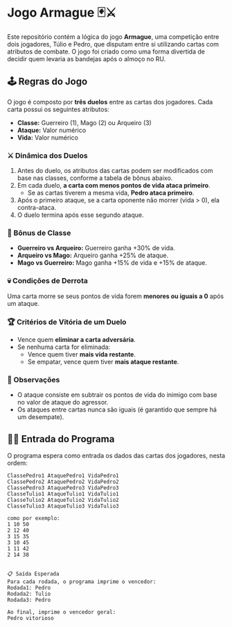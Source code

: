 # Jogo Armague 🃏⚔️

Este repositório contém a lógica do jogo **Armague**, uma competição entre dois jogadores, Túlio e Pedro, que disputam entre si utilizando cartas com atributos de combate. O jogo foi criado como uma forma divertida de decidir quem levaria as bandejas após o almoço no RU.

## 🕹️ Regras do Jogo

O jogo é composto por **três duelos** entre as cartas dos jogadores. Cada carta possui os seguintes atributos:

- **Classe:** Guerreiro (1), Mago (2) ou Arqueiro (3)
- **Ataque:** Valor numérico
- **Vida:** Valor numérico

### ⚔️ Dinâmica dos Duelos

1. Antes do duelo, os atributos das cartas podem ser modificados com base nas classes, conforme a tabela de bônus abaixo.
2. Em cada duelo, **a carta com menos pontos de vida ataca primeiro**.
   - Se as cartas tiverem a mesma vida, **Pedro ataca primeiro**.
3. Após o primeiro ataque, se a carta oponente não morrer (vida > 0), ela contra-ataca.
4. O duelo termina após esse segundo ataque.

### 🧮 Bônus de Classe

- **Guerreiro vs Arqueiro:** Guerreiro ganha +30% de vida.
- **Arqueiro vs Mago:** Arqueiro ganha +25% de ataque.
- **Mago vs Guerreiro:** Mago ganha +15% de vida e +15% de ataque.

### 💀 Condições de Derrota

Uma carta morre se seus pontos de vida forem **menores ou iguais a 0** após um ataque.

### 🏆 Critérios de Vitória de um Duelo

- Vence quem **eliminar a carta adversária**.
- Se nenhuma carta for eliminada:
  - Vence quem tiver **mais vida restante**.
  - Se empatar, vence quem tiver **mais ataque restante**.

### 🧠 Observações

- O ataque consiste em subtrair os pontos de vida do inimigo com base no valor de ataque do agressor.
- Os ataques entre cartas nunca são iguais (é garantido que sempre há um desempate).

## 👨‍💻 Entrada do Programa

O programa espera como entrada os dados das cartas dos jogadores, nesta ordem:

```text
ClassePedro1 AtaquePedro1 VidaPedro1
ClassePedro2 AtaquePedro2 VidaPedro2
ClassePedro3 AtaquePedro3 VidaPedro3
ClasseTulio1 AtaqueTulio1 VidaTulio1
ClasseTulio2 AtaqueTulio2 VidaTulio2
ClasseTulio3 AtaqueTulio3 VidaTulio3

como por exemplo:
1 10 50
2 12 40
3 15 35
3 10 45
1 11 42
2 14 38


📋 Saída Esperada
Para cada rodada, o programa imprime o vencedor:
Rodada1: Pedro
Rodada2: Tulio
Rodada3: Pedro

Ao final, imprime o vencedor geral:
Pedro vitorioso
